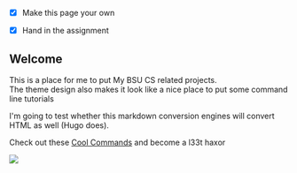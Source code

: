 


 - [x] Make this page your own
 - [x] Hand in the assignment


## Welcome
This is a place for me to put My BSU CS related projects.  
The theme design also makes it look like a nice place to put some command line tutorials

I'm going to test whether this markdown conversion engines will convert HTML as well (Hugo does).

Check out these <a href="cool-commands">Cool Commands</a> and become a l33t haxor

<img src="https://media.giphy.com/media/pOKrXLf9N5g76/giphy.gif">
